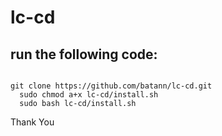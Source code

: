 # lc-cd

## run the following code:

<code>
git clone https://github.com/batann/lc-cd.git
  sudo chmod a+x lc-cd/install.sh
  sudo bash lc-cd/install.sh
</code>

Thank You
